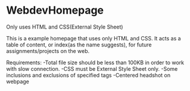 # WebdevHomepage
Only uses HTML and CSS(External Style Sheet)

This is a example homepage that uses only HTML and CSS. It acts as a table of content, or index(as the name suggests),
for future assignments/projects on the web.

Requirements:
-Total file size should be less than 100KB in order to work with slow connection. 
-CSS must be External Style Sheet only.
-Some inclusions and exclusions of specified tags
-Centered headshot on webpage
